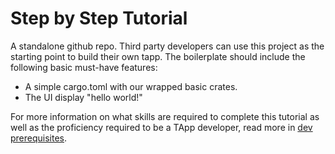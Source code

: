 # Step by Step Tutorial

A standalone github repo. Third party developers can use this project as the starting point to build their own tapp. The boilerplate should include the following basic must-have features:

* A simple cargo.toml with our wrapped basic crates.
* The UI display "hello world!"

For more information on what skills are required to complete this tutorial as well as the proficiency required to be a TApp developer, read more in [dev prerequisites](./020_tutorial/Developer_requirements.md).
